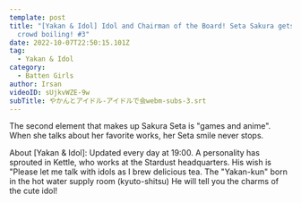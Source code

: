 ```yaml
---
template: post
title: "[Yakan & Idol] Idol and Chairman of the Board! Seta Sakura gets the
  crowd boiling! #3"
date: 2022-10-07T22:50:15.101Z
tag:
  - Yakan & Idol
category:
  - Batten Girls
author: Irsan
videoID: sUjkvWZE-9w
subTitle: やかんとアイドル-アイドルで会webm-subs-3.srt
---
```

The second element that makes up Sakura Seta is "games and anime".
When she talks about her favorite works, her Seta smile never stops.

About \[Yakan & Idol]: Updated every day at 19:00.
A personality has sprouted in Kettle, who works at the Stardust headquarters.
His wish is "Please let me talk with idols as I brew delicious tea.
The "Yakan-kun" born in the hot water supply room (kyuto-shitsu)
He will tell you the charms of the cute idol!